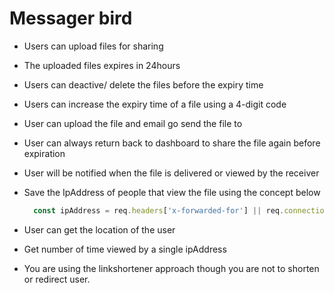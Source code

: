 # Messager bird
- Users can upload files for sharing
- The uploaded files expires in 24hours
- Users can deactive/ delete the files before the expiry time
- Users can increase the expiry time of a file using a 4-digit code
- User can upload the file and email go send the file to
- User can always return back to dashboard to share the file again before expiration
- User will be notified when the file is delivered or viewed by the receiver
- Save the IpAddress of people that view the file using the concept below
  
  ```js
    const ipAddress = req.headers['x-forwarded-for'] || req.connection.remoteAddress;
  ```

- User can get the location of the user
- Get number of time viewed by a single  ipAddress
- You are using the linkshortener approach though you are not to shorten or redirect user.